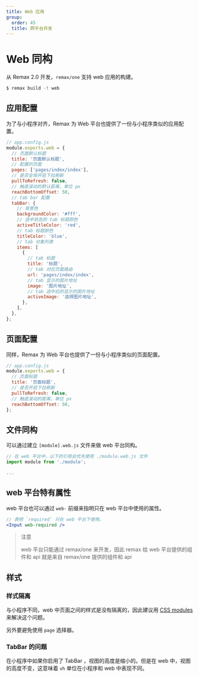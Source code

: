 ```yaml
---
title: Web 应用
group:
  order: 45
  title: 跨平台开发
---
```


# Web 同构

从 Remax 2.0 开发，`remax/one` 支持 web 应用的构建。

```bash
$ remax build -t web
```

## 应用配置

为了与小程序对齐，Remax 为 Web 平台也提供了一份与小程序类似的应用配置。

```js
// app.config.js
module.exports.web = {
  // 页面默认标题
  title: '页面默认标题',
  // 配置的页面
  pages: ['pages/index/index'],
  // 是否全局开启下拉刷新
  pullToRefresh: false,
  // 触底滚动的默认距离，单位 px
  reachBottomOffset: 50,
  // tab bar 配置
  tabBar: {
    // 背景色
    backgroundColor: '#fff',
    // 选中状态的 tab 标题颜色
    activeTitleColor: 'red',
    // tab 标题颜色
    titleColor: 'blue',
    // tab 对象列表
    items: [
      {
        // tab 标题
        title: '标题',
        // tab 对应页面路由
        url: 'pages/index/index',
        // tab 显示的图片地址
        image: '图片地址',
        // tab 选中后的显示的图片地址
        activeImage: '选择图片地址',
      },
    ],
  },
};
```

## 页面配置

同样，Remax 为 Web 平台也提供了一份与小程序类似的页面配置。

```js
// app.config.js
module.exports.web = {
  // 页面标题
  title: '页面标题',
  // 是否开启下拉刷新
  pullToRefresh: false,
  // 触底滚动的距离，单位 px
  reachBottomOffset: 50,
};
```

## 文件同构

可以通过建立 `[module].web.js` 文件来做 web 平台同构。

```js
// 在 web 平台中，以下的引用会优先使用 ./module.web.js 文件
import module from './module';

...
```

## web 平台特有属性

web 平台也可以通过 `web-` 前缀来指明只在 web 平台中使用的属性。

```jsx
// 表明 `required` 只在 web 平台下使用。
<Input web-required />
```

> 注意
>
> web 平台只能通过 remax/one 来开发，因此 remax 给 web 平台提供的组件和 api 就是来自 remax/one 提供的组件和 api

## 样式

### 样式隔离

与小程序不同，web 中页面之间的样式是没有隔离的，因此建议用 [CSS modules](/guide/framework/style#css-modules) 来解决这个问题。

另外要避免使用 `page` 选择器。

### TabBar 的问题

在小程序中如果你启用了 TabBar ，视图的高度是缩小的。但是在 web 中，视图的高度不变，这意味着 `vh` 单位在小程序和 web 中表现不同。
